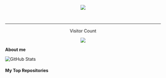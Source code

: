 <p align = "center"><img src="./assets/Banner2.svg"></p>
<br>
<hr>
<p align = "center">Visitor Count</p>
<p align = "center"><img src="https://profile-counter.glitch.me/George7h/count.svg" /></p>

**About me**



![GitHub Stats](https://github-readme-stats.vercel.app/api?username=George7h&theme=radical)
#### My Top Repositories

